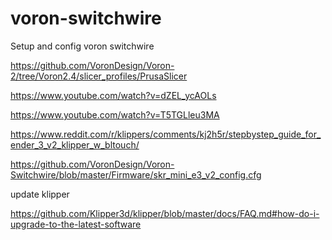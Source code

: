 # voron-switchwire
Setup and config voron switchwire

https://github.com/VoronDesign/Voron-2/tree/Voron2.4/slicer_profiles/PrusaSlicer

https://www.youtube.com/watch?v=dZEL_ycAOLs

https://www.youtube.com/watch?v=T5TGLleu3MA

https://www.reddit.com/r/klippers/comments/kj2h5r/stepbystep_guide_for_ender_3_v2_klipper_w_bltouch/

https://github.com/VoronDesign/Voron-Switchwire/blob/master/Firmware/skr_mini_e3_v2_config.cfg

update klipper 

https://github.com/Klipper3d/klipper/blob/master/docs/FAQ.md#how-do-i-upgrade-to-the-latest-software
